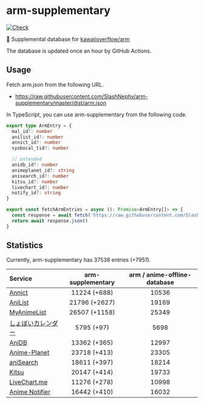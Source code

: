 # arm-supplementary

[![Check](https://github.com/SlashNephy/arm-supplementary/actions/workflows/check-node.yml/badge.svg)](https://github.com/SlashNephy/arm-supplementary/actions/workflows/check-node.yml)

💊 Supplemental database for [kawaiioverflow/arm](https://github.com/kawaiioverflow/arm)

The database is updated once an hour by GitHub Actions.

## Usage

Fetch arm.json from the following URL.

- https://raw.githubusercontent.com/SlashNephy/arm-supplementary/master/dist/arm.json

In TypeScript, you can use arm-supplementary from the following code.

```TypeScript
export type ArmEntry = {
  mal_id?: number
  anilist_id?: number
  annict_id?: number
  syobocal_tid?: number

  // extended
  anidb_id?: number
  animeplanet_id?: string
  anisearch_id?: number
  kitsu_id?: number
  livechart_id?: number
  notify_id?: string
}

export const fetchArmEntries = async (): Promise<ArmEntry[]> => {
  const response = await fetch('https://raw.githubusercontent.com/SlashNephy/arm-supplementary/master/dist/arm.json')
  return await response.json()
}
```

## Statistics

Currently, arm-supplementary has 37538 entries (+7951).

| Service                                     | arm-supplementary | arm / anime-offline-database |
| :------------------------------------------ | :---------------: | :--------------------------: |
| [Annict](https://annict.com)                |   11224 (+688)    |            10536             |
| [AniList](https://anilist.co)               |   21796 (+2627)   |            19169             |
| [MyAnimeList](https://myanimelist.net)      |   26507 (+1158)   |            25349             |
| [しょぼいカレンダー](https://cal.syoboi.jp) |    5795 (+97)     |             5698             |
| [AniDB](https://anidb.net)                  |   13362 (+365)    |            12997             |
| [Anime-Planet](https://anime-planet.com)    |   23718 (+413)    |            23305             |
| [aniSearch](https://anisearch.com)          |   18611 (+397)    |            18214             |
| [Kitsu](https://kitsu.io)                   |   20147 (+414)    |            19733             |
| [LiveChart.me](https://livechart.me)        |   11276 (+278)    |            10998             |
| [Anime Notifier](https://notify.moe)        |   16442 (+410)    |            16032             |
